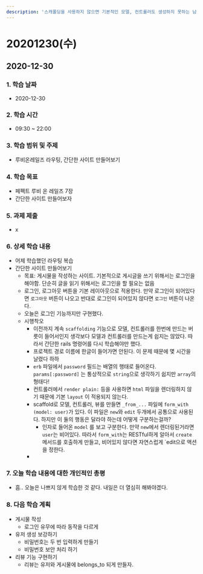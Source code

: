 ```yaml
---
description: '스캐폴딩을 사용하지 않으면 기본적인 모델, 컨트롤러도 생성하지 못하는 남상혁....'
---
```


# 20201230\(수\)

## 2020-12-30

### 1. 학습 날짜

* 2020-12-30

### 2. 학습 시간

* 09:30 ~ 22:00

### 3. 학습 범위 및 주제

* 루비온레일즈 라우팅, 간단한 사이트 만들어보기

### 4. 학습 목표

* 페펙트 루비 온 레일즈 7장
* 간단한 사이트 만들어보자

### 5. 과제 제출

* x

### 6. 상세 학습 내용

* 어제 학습했던 라우팅 복습
* 간단한 사이트 만들어보기
  * 목표: 게시물을 작성하는 사이트. 기본적으로 게시글을 쓰기 위해서는 로그인을 해야함. 단순히 글을 읽기 위해서는 로그인을 할 필요는 없음
  * 로그인, 로그아웃 버튼을 기본 레이아웃으로 적용한다. 만약 로그인이 되어있다면 `로그아웃` 버튼이 나오고 반대로 로그인이 되어있지 않다면 `로그인` 버튼이 나온다.
  * 오늘은 로그인 기능까지만 구현했다.
  * 시행착오
    * 이전까지 계속 `scaffolding` 기능으로 모델, 컨트롤러를 한번에 만드는 버릇이 들어서인지 생각보다 모델과 컨트롤러를 만드는게 쉽지는 않았다. 따라서 간단한 rails 명령어를 다시 학습해야만 했다.
    * 프로젝트 경로 이름에 한글이 들어가면 안된다. 이 문제 때문에 몇 시간을 날렸다 하하
    * `erb` 파일에서 `password` 필드는 배열의 행태로 들어온다. `params[:password]` 는 통상적으로 `string`으로 생각하기 쉽지만 `array`의 형태다!
    * 컨트롤러에서 `render plain:` 등을 사용하면 `html` 파일을 렌더링하지 않기 때문에 기본 `layout` 이 적용되지 않는다.
    * scaffold로 모델, 컨트롤러, 뷰를 만들면 `_from_...` 파일에 `form_with (model: user)`가 있다. 이 파일은 `new`와 `edit` 두개에서 공통으로 사용된다. 하지만 이 둘의 행동은 달라야 하는데 어떻게 구분하는걸까?
      * 인자로 들어온 `model` 를 보고 구분한다. 만약 `new`에서 렌더링된거라면 `user`는 비어있다. 따라서 `form_with`는 RESTful하게 알아서 `create` 메서드를 호출하게 만들고, 비어있지 않다면 자연스럽게 \`edit으로 액션을 정한다.
    * 

### 7. 오늘 학습 내용에 대한 개인적인 총평

* 흠.. 오늘은 나쁘지 않게 학습한 것 같다. 내일은 더 열심히 해봐야겠다.

### 8. 다음 학습 계획

* 게시물 작성
  * 로그인 유무에 따라 동작을 다르게
* 유저 생성 보강하기
  * 비밀번호는 두 번 입력하게 만들기
  * 비밀번호 보안 처리 하기
* 리뷰 기능 구현하기
  * 리뷰는 유저와 게시물에 belongs\_to 되게 만들자.

